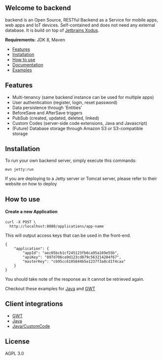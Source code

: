 ## Welcome to backend

backend is an Open Source, RESTful Backend as a Service for mobile apps, web apps and IoT devices.
Self-contained and does not need any external database. It is build on top of [Jetbrains Xodus](https://github.com/JetBrains/xodus). 

**Requirements:** JDK 8, Maven

- [Features](#features)
- [Installation](#installation)
- [How to use](#how-to-use)
- [Documentation]()
- [Examples]()

Features
---

- Multi-tenancy (same backend instance can be used for multiple apps)
- User authentication (register, login, reset password)
- Data persistence through 'Entities'
- BeforeSave and AfterSave triggers
- PubSub (created, updated, deleted, linked)
- Custom Codes (server-side code extensions, Java and Javascript)
- (Future) Database storage through Amazon S3 or S3-compatible storage

Installation
---
To run your own backend server, simply execute this commands:

```
mvn jetty:run
```

If you are deploying to a Jetty server or Tomcat server, please refer to their website on how to deploy

How to use
---

#### Create a new Application

```
curl -X POST \
  http://localhost:8080/applications/app-name
```
This will output access keys that can be used in the front-end.  

```
{
    "application": {
        "appId": "aec05bcb1cf245123fb6ca95a169e55b",
        "apiKey": "897d706ca9d123cd879c563214284f67",
        "masterKey": "cb95cc6105844b5e1237f3a8cd1f4caa"
    }
}
```

You should take note of the response as it cannot be retrieved again.

Checkout these examples for [Java](https://github.com/divroll/Backend-SDK-Java/tree/master/src/test/java/com/divroll/backend/sdk) and [GWT](https://github.com/divroll/Backend-SDK-GWT/tree/master/src/test/java/com/divroll/backend/sdk) 

Client integrations
---

- [GWT](https://github.com/divroll/Backend-SDK-GWT)
- [Java](https://github.com/divroll/Backend-SDK-Java)
- [Java/CustomCode]()

License
---

AGPL 3.0
